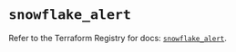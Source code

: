 # `snowflake_alert`

Refer to the Terraform Registry for docs: [`snowflake_alert`](https://registry.terraform.io/providers/snowflake-labs/snowflake/0.93.0/docs/resources/alert).
